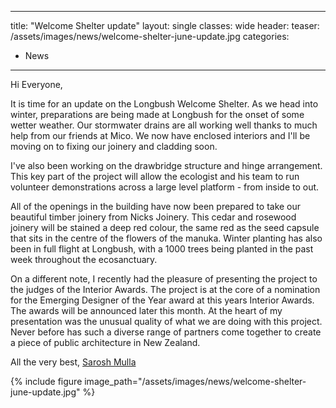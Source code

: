 
---
title: "Welcome Shelter update"
layout: single
classes: wide
header:
  teaser: /assets/images/news/welcome-shelter-june-update.jpg
categories:
  - News
---

Hi Everyone,

It is time for an update on the Longbush Welcome Shelter. As we head into winter, preparations are being made at Longbush for the onset of some wetter weather. Our stormwater drains are all working well thanks to much help from our friends at Mico. We now have enclosed interiors and I'll be moving on to fixing our joinery and cladding soon.

I've also been working on the drawbridge structure and hinge arrangement. This key part of the project will allow the ecologist and his team to run volunteer demonstrations across a large level platform - from inside to out. 

All of the openings in the building have now been prepared to take our beautiful timber joinery from Nicks Joinery. This cedar and rosewood joinery will be stained a deep red colour, the same red as the seed capsule that sits in the centre of the flowers of the manuka. Winter planting has also been in full flight at Longbush, with a 1000 trees being planted in the past week throughout the ecosanctuary. 

On a different note, I recently had the pleasure of presenting the project to the judges of the Interior Awards. The project is at the core of a nomination for the Emerging Designer of the Year award at this years Interior Awards. The awards will be announced later this month. At the heart of my presentation was the unusual quality of what we are doing with this project. Never before has such a diverse range of partners come together to create a piece of public architecture in New Zealand.

All the very best, 
[Sarosh Mulla](http://www.saroshmulla.com/)

{% include figure image_path="/assets/images/news/welcome-shelter-june-update.jpg" %}
